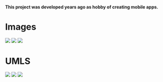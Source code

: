 <h4> This project was developed years ago as hobby of creating mobile apps. </h4>

<h1>Images</h1>
<img src="https://i.imgur.com/go3ot9j.png">
<img src="https://i.imgur.com/mIXWCnk.png">
<img src="https://i.imgur.com/vcelbQ7.png">

<h1>UMLS</h1>
<img src="https://i.imgur.com/sUsJ83f.png">
<img src="https://i.imgur.com/NJLwP5i.png">
<img src="https://i.imgur.com/KTZhDyZ.png">
